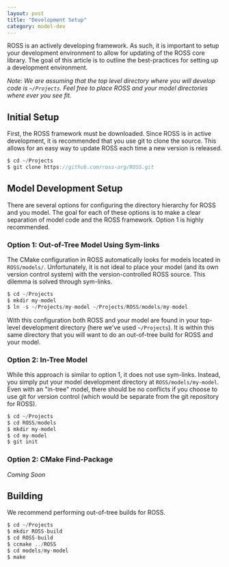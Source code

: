 ```yaml
---
layout: post
title: "Development Setup"
category: model-dev
---
```


ROSS is an actively developing framework.
As such, it is important to setup your development environment to allow for updating of the ROSS core library.
The goal of this article is to outline the best-practices for setting up a development environment.

*Note: We are assuming that the top level directory where you will develop code is `~/Projects`.
Feel free to place ROSS and your model directories where ever you see fit.*

## Initial Setup

First, the ROSS framework must be downloaded.
Since ROSS is in active development, it is recommended that you use git to clone the source.
This allows for an easy way to update ROSS each time a new version is released.

```C
$ cd ~/Projects
$ git clone https://github.com/ross-org/ROSS.git
```

## Model Development Setup

There are several options for configuring the directory hierarchy for ROSS and you model.
The goal for each of these options is to make a clear separation of model code and the ROSS framework.
Option 1 is highly recommended.

### Option 1: Out-of-Tree Model Using Sym-links

The CMake configuration in ROSS automatically looks for models located in `ROSS/models/`.
Unfortunately, it is not ideal to place your model (and its own version control system) with the version-controlled ROSS source.
This dilemma is solved through sym-links.

```C
$ cd ~/Projects
$ mkdir my-model
$ ln -s ~/Projects/my-model ~/Projects/ROSS/models/my-model
```

With this configuration both ROSS and your model are found in your top-level development directory (here we've used `~/Projects`).
It is within this same directory that you will want to do an out-of-tree build for ROSS and your model.

### Option 2: In-Tree Model

While this approach is similar to option 1, it does not use sym-links.
Instead, you simply put your model development directory at `ROSS/models/my-model`.
Even with an "in-tree" model, there should be no conflicts if you choose to use git for version control (which would be separate from the git repository for ROSS).

```C
$ cd ~/Projects
$ cd ROSS/models
$ mkdir my-model
$ cd my-model
$ git init
```

### Option 2: CMake Find-Package

*Coming Soon*

## Building

We recommend performing out-of-tree builds for ROSS.

```C
$ cd ~/Projects
$ mkdir ROSS-build
$ cd ROSS-build
$ ccmake ../ROSS
$ cd models/my-model
$ make
```
